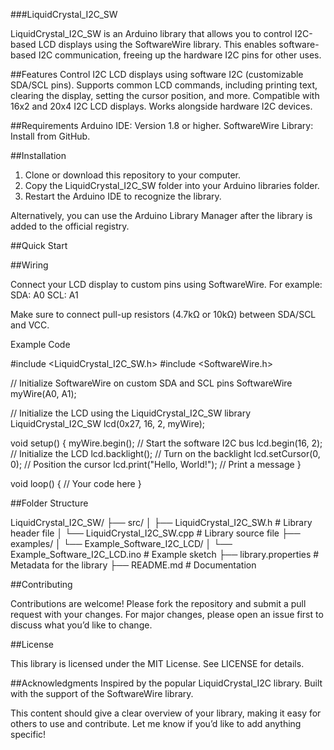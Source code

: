 ###LiquidCrystal_I2C_SW

LiquidCrystal_I2C_SW is an Arduino library that allows you to control I2C-based LCD displays using the SoftwareWire library. This enables software-based I2C communication, freeing up the hardware I2C pins for other uses.

##Features
Control I2C LCD displays using software I2C (customizable SDA/SCL pins).
Supports common LCD commands, including printing text, clearing the display, setting the cursor position, and more.
Compatible with 16x2 and 20x4 I2C LCD displays.
Works alongside hardware I2C devices.

##Requirements
Arduino IDE: Version 1.8 or higher.
SoftwareWire Library: Install from GitHub.

##Installation
1. Clone or download this repository to your computer.
2. Copy the LiquidCrystal_I2C_SW folder into your Arduino libraries folder.
3. Restart the Arduino IDE to recognize the library.

Alternatively, you can use the Arduino Library Manager after the library is added to the official registry.

##Quick Start

##Wiring

Connect your LCD display to custom pins using SoftwareWire. For example:
SDA: A0
SCL: A1

Make sure to connect pull-up resistors (4.7kΩ or 10kΩ) between SDA/SCL and VCC.

Example Code

#include <LiquidCrystal_I2C_SW.h>
#include <SoftwareWire.h>

// Initialize SoftwareWire on custom SDA and SCL pins
SoftwareWire myWire(A0, A1);

// Initialize the LCD using the LiquidCrystal_I2C_SW library
LiquidCrystal_I2C_SW lcd(0x27, 16, 2, myWire);

void setup() {
    myWire.begin();           // Start the software I2C bus
    lcd.begin(16, 2);         // Initialize the LCD
    lcd.backlight();          // Turn on the backlight
    lcd.setCursor(0, 0);      // Position the cursor
    lcd.print("Hello, World!"); // Print a message
}

void loop() {
    // Your code here
}

##Folder Structure

LiquidCrystal_I2C_SW/
├── src/
│   ├── LiquidCrystal_I2C_SW.h    # Library header file
│   └── LiquidCrystal_I2C_SW.cpp  # Library source file
├── examples/
│   └── Example_Software_I2C_LCD/
│       └── Example_Software_I2C_LCD.ino # Example sketch
├── library.properties            # Metadata for the library
├── README.md                     # Documentation

##Contributing

Contributions are welcome! Please fork the repository and submit a pull request with your changes. For major changes, please open an issue first to discuss what you’d like to change.

##License

This library is licensed under the MIT License. See LICENSE for details.

##Acknowledgments
Inspired by the popular LiquidCrystal_I2C library.
Built with the support of the SoftwareWire library.

This content should give a clear overview of your library, making it easy for others to use and contribute. Let me know if you’d like to add anything specific!